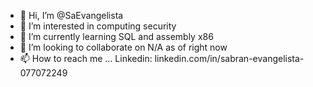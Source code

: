 - 👋 Hi, I’m @SaEvangelista
- 👀 I’m interested in computing security
- 🌱 I’m currently learning SQL and assembly x86
- 💞️ I’m looking to collaborate on N/A as of right now
- 📫 How to reach me ... Linkedin: linkedin.com/in/sabran-evangelista-077072249 

<!---
SaEvangelista/SaEvangelista is a ✨ special ✨ repository because its `README.md` (this file) appears on your GitHub profile.
You can click the Preview link to take a look at your changes.
--->

